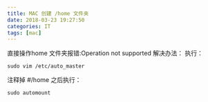 ```yaml
---
title: MAC 创建 /home 文件夹
date: 2018-03-23 19:27:50
categories: IT
tags: [mac]
---
```

直接操作home 文件夹报错:Operation not supported
解决办法：
执行：
```
sudo vim /etc/auto_master
```

注释掉  #/home
之后执行：
```
sudo automount
```
